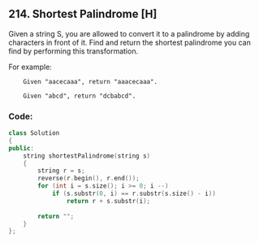 ## 214. Shortest Palindrome [H]
Given a string S, you are allowed to convert it to a palindrome by adding characters in front of it. Find and return the shortest palindrome you can find by performing this transformation.

For example:
```
    Given "aacecaaa", return "aaacecaaa".

    Given "abcd", return "dcbabcd".
```

### Code:
```c++
class Solution 
{
public:
    string shortestPalindrome(string s) 
    {
        string r = s;
        reverse(r.begin(), r.end());
        for (int i = s.size(); i >= 0; i --)
            if (s.substr(0, i) == r.substr(s.size() - i))
                return r + s.substr(i);
                
        return "";
    }
};
```

